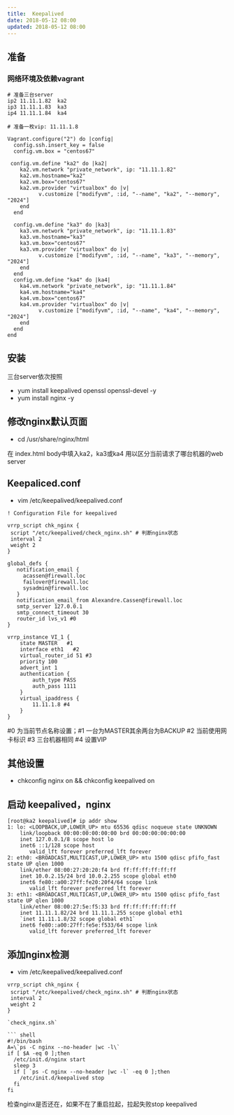 ```yaml
---
title:  Keepalived
date: 2018-05-12 08:00
updated: 2018-05-12 08:00
---
```


<!-- toc -->

## 准备
### 网络环境及依赖vagrant

```
# 准备三台server
ip2 11.11.1.82  ka2
ip3 11.11.1.83  ka3
ip4 11.11.1.84  ka4

# 准备一枚vip: 11.11.1.8
```

```
Vagrant.configure("2") do |config|
  config.ssh.insert_key = false
  config.vm.box = "centos67"

 config.vm.define "ka2" do |ka2|
    ka2.vm.network "private_network", ip: "11.11.1.82"
    ka2.vm.hostname="ka2"
    ka2.vm.box="centos67"
    ka2.vm.provider "virtualbox" do |v|
          v.customize ["modifyvm", :id, "--name", "ka2", "--memory", "2024"]
    end
  end

  config.vm.define "ka3" do |ka3|
    ka3.vm.network "private_network", ip: "11.11.1.83"
    ka3.vm.hostname="ka3"
    ka3.vm.box="centos67"
    ka3.vm.provider "virtualbox" do |v|
          v.customize ["modifyvm", :id, "--name", "ka3", "--memory", "2024"]
    end
  end
  config.vm.define "ka4" do |ka4|
    ka4.vm.network "private_network", ip: "11.11.1.84"
    ka4.vm.hostname="ka4"
    ka4.vm.box="centos67"
    ka4.vm.provider "virtualbox" do |v|
          v.customize ["modifyvm", :id, "--name", "ka4", "--memory", "2024"]
    end
  end
end
```

## 安装
三台server依次按照
- yum install keepalived openssl openssl-devel -y
- yum install nginx -y

## 修改nginx默认页面
- cd /usr/share/nginx/html

在 index.html body中填入ka2，ka3或ka4   用以区分当前请求了哪台机器的web server

## Keepaliced.conf

- vim /etc/keepalived/keepalived.conf

```
! Configuration File for keepalived

vrrp_script chk_nginx {
 script "/etc/keepalived/check_nginx.sh" # 判断nginx状态
 interval 2
 weight 2
}

global_defs {
   notification_email {
     acassen@firewall.loc
     failover@firewall.loc
     sysadmin@firewall.loc
   }
   notification_email_from Alexandre.Cassen@firewall.loc
   smtp_server 127.0.0.1
   smtp_connect_timeout 30
   router_id lvs_v1 #0
}

vrrp_instance VI_1 {
    state MASTER   #1
    interface eth1   #2
    virtual_router_id 51 #3
    priority 100
    advert_int 1
    authentication {
        auth_type PASS
        auth_pass 1111
    }
    virtual_ipaddress {
        11.11.1.8 #4
    }
}
```

\#0 为当前节点名称设置；\#1 一台为MASTER其余两台为BACKUP \#2 当前使用网卡标识 \#3 三台机器相同 \#4 设置VIP

## 其他设置

- chkconfig nginx on && chkconfig keepalived on

## 启动 keepalived，nginx

```
[root@ka2 keepalived]# ip addr show
1: lo: <LOOPBACK,UP,LOWER_UP> mtu 65536 qdisc noqueue state UNKNOWN
    link/loopback 00:00:00:00:00:00 brd 00:00:00:00:00:00
    inet 127.0.0.1/8 scope host lo
    inet6 ::1/128 scope host
       valid_lft forever preferred_lft forever
2: eth0: <BROADCAST,MULTICAST,UP,LOWER_UP> mtu 1500 qdisc pfifo_fast state UP qlen 1000
    link/ether 08:00:27:20:20:f4 brd ff:ff:ff:ff:ff:ff
    inet 10.0.2.15/24 brd 10.0.2.255 scope global eth0
    inet6 fe80::a00:27ff:fe20:20f4/64 scope link
       valid_lft forever preferred_lft forever
3: eth1: <BROADCAST,MULTICAST,UP,LOWER_UP> mtu 1500 qdisc pfifo_fast state UP qlen 1000
    link/ether 08:00:27:5e:f5:33 brd ff:ff:ff:ff:ff:ff
    inet 11.11.1.82/24 brd 11.11.1.255 scope global eth1
    `inet 11.11.1.8/32 scope global eth1`
    inet6 fe80::a00:27ff:fe5e:f533/64 scope link
       valid_lft forever preferred_lft forever
```

## 添加nginx检测

- vim /etc/keepalived/keepalived.conf

```
vrrp_script chk_nginx {
 script "/etc/keepalived/check_nginx.sh" # 判断nginx状态
 interval 2
 weight 2
}

`check_nginx.sh`

``` shell
#!/bin/bash
A=\`ps -C nginx --no-header |wc -l\`
if [ $A -eq 0 ];then
  /etc/init.d/nginx start
  sleep 3
  if [ `ps -C nginx --no-header |wc -l` -eq 0 ];then
    /etc/init.d/keepalived stop
  fi
fi
```

检查nginx是否还在，如果不在了重启拉起，拉起失败stop keepalived

